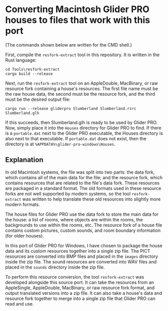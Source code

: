 # Converting Macintosh Glider PRO houses to files that work with this port

(The commands shown below are written for the CMD shell.)

First, compile the `resfork-extract` tool in this repository. It is written
in the Rust language:

    cd Tools\resfork-extract
    cargo build --release

Next, run the `resfork-extract` tool on an AppleDouble, MacBinary, or raw
resource fork containing a house's resources. The first file name must be
the raw house data, the second must be the resource fork, and the third must
be the desired output file:

    cargo run --release gliderpro Slumberland Slumberland.rsrc Slumberland.glh

If this succeeds, then Slumberland.glh is ready to be used by Glider PRO.
Now, simply place it into the `Houses` directory for Glider PRO to find.
If there is a `portable.dat` next to the Glider PRO executable, the Houses
directory is also next to that executable. If `portable.dat` does not exist,
then the directory is at `%APPDATA%\glider-pro-windows\Houses`.


## Explanation

In old Macintosh systems, the file was split into two parts: the data fork,
which contains all of the main data for the file; and the resource fork, which
contains resources that are related to the file's data fork. These resources are
packaged in a standard format. The old formats used in these resource forks are
not well supported by modern systems, so the tool `resfork-extract` was written
to help translate these old resources into slightly more modern formats.

The house files for Glider PRO use the data fork to store the main data for the
house: a list of rooms, where objects are within the rooms, the backgrounds to
use within the rooms, etc. The resource fork of a house file contains custom
pictures, custom sounds, and room boundary information (for older houses).

In this port of Glider PRO for Windows, I have chosen to package the house data
and its custom resources together into a single zip file. The PICT resources are
converted into BMP files and placed in the `images` directory inside the zip
file. The sound resources are converted into WAV files and placed in the
`sounds` directory inside the zip file.

To perform this resource conversion, the tool `resfork-extract` was developed
alongside this source port. It can take the resources from an AppleSingle,
AppleDouble, MacBinary, or raw resource fork format, and output translated
versions into a zip file. It can also take a house's data and resource fork
together to merge into a single zip file that Glider PRO can read and use.
